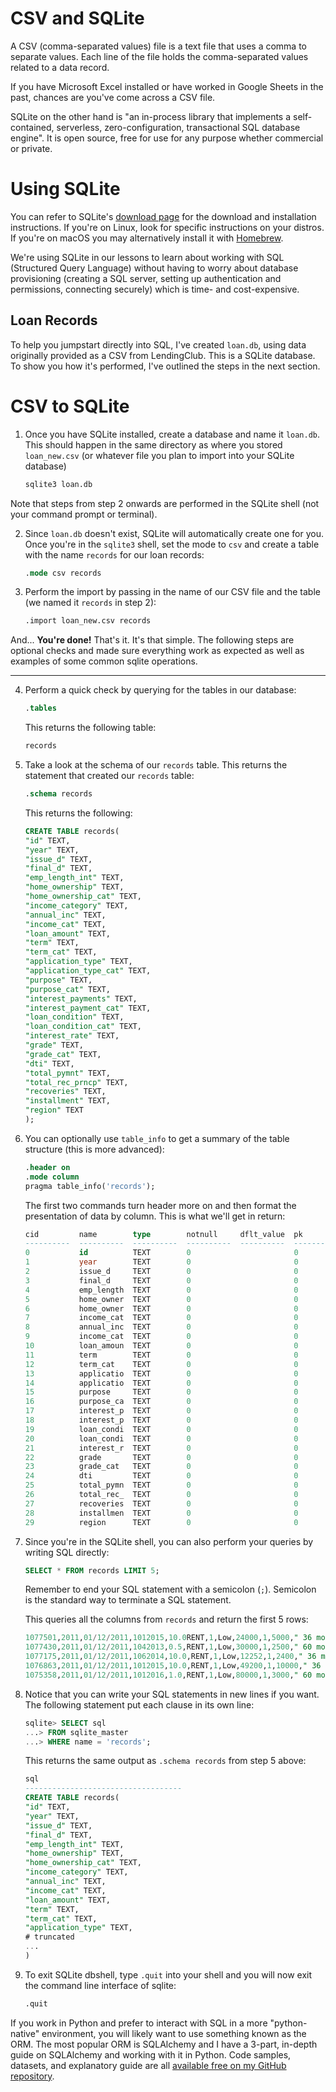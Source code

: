 # CSV and SQLite

A CSV (comma-separated values) file is a text file that uses a comma to separate values. Each line of the file holds the comma-separated values related to a data record. 

If you have Microsoft Excel installed or have worked in Google Sheets in the past, chances are you've come across a CSV file.

SQLite on the other hand is "an in-process library that implements a self-contained, serverless, zero-configuration, transactional SQL database engine". It is open source, free for use for any purpose whether commercial or private. 

# Using SQLite

You can refer to SQLite's [download page](https://www.sqlite.org/download.html) for the download and installation instructions. If you're on Linux, look for specific instructions on your distros. If you're on macOS you may alternatively install it with [Homebrew](https://brew.sh/).

We're using SQLite in our lessons to learn about working with SQL (Structured Query Language) without having to worry about database provisioning (creating a SQL server, setting up authentication and permissions, connecting securely) which is time- and cost-expensive. 

## Loan Records

To help you jumpstart directly into SQL, I've created `loan.db`, using data originally provided as a CSV from LendingClub. This is a SQLite database. To show you how it's performed, I've outlined the steps in the next section.

# CSV to SQLite
1. Once you have SQLite installed, create a database and name it `loan.db`. This should happen in the same directory as where you stored `loan_new.csv` (or whatever file you plan to import into your SQLite database)

    ```bash
    sqlite3 loan.db
    ```

Note that steps from step 2 onwards are performed in the SQLite shell (not your command prompt or terminal).

2. Since `loan.db` doesn't exist, SQLite will automatically create one for you. Once you're in the `sqlite3` shell, set the mode to `csv` and create a table with the name `records` for our loan records:

    ```sql
    .mode csv records
    ```

3. Perform the import by passing in the name of our CSV file and the table (we named it `records` in step 2):

    ```sql
    .import loan_new.csv records
    ```

And... **You're done!** That's it. It's that simple. The following steps are optional checks and made sure everything work as expected as well as examples of some common sqlite operations.

---

4. Perform a quick check by querying for the tables in our database:

    ```sql
    .tables
    ```

    This returns the following table:

    ```sql
    records
    ```

5. Take a look at the schema of our `records` table. This returns the statement that created our `records` table:

    ```sql
    .schema records
    ```

    This returns the following:
    ```sql
    CREATE TABLE records(
    "id" TEXT,
    "year" TEXT,
    "issue_d" TEXT,
    "final_d" TEXT,
    "emp_length_int" TEXT,
    "home_ownership" TEXT,
    "home_ownership_cat" TEXT,
    "income_category" TEXT,
    "annual_inc" TEXT,
    "income_cat" TEXT,
    "loan_amount" TEXT,
    "term" TEXT,
    "term_cat" TEXT,
    "application_type" TEXT,
    "application_type_cat" TEXT,
    "purpose" TEXT,
    "purpose_cat" TEXT,
    "interest_payments" TEXT,
    "interest_payment_cat" TEXT,
    "loan_condition" TEXT,
    "loan_condition_cat" TEXT,
    "interest_rate" TEXT,
    "grade" TEXT,
    "grade_cat" TEXT,
    "dti" TEXT,
    "total_pymnt" TEXT,
    "total_rec_prncp" TEXT,
    "recoveries" TEXT,
    "installment" TEXT,
    "region" TEXT
    );
    ```

6. You can optionally use `table_info` to get a summary of the table structure (this is more advanced):

    ```sql
    .header on
    .mode column
    pragma table_info('records');
    ```

    The first two commands turn header more on and then format the presentation of data by column. This is what we'll get in return:
    ```sql
    cid         name        type        notnull     dflt_value  pk
    ----------  ----------  ----------  ----------  ----------  ----------
    0           id          TEXT        0                       0
    1           year        TEXT        0                       0
    2           issue_d     TEXT        0                       0
    3           final_d     TEXT        0                       0
    4           emp_length  TEXT        0                       0
    5           home_owner  TEXT        0                       0
    6           home_owner  TEXT        0                       0
    7           income_cat  TEXT        0                       0
    8           annual_inc  TEXT        0                       0
    9           income_cat  TEXT        0                       0
    10          loan_amoun  TEXT        0                       0
    11          term        TEXT        0                       0
    12          term_cat    TEXT        0                       0
    13          applicatio  TEXT        0                       0
    14          applicatio  TEXT        0                       0
    15          purpose     TEXT        0                       0
    16          purpose_ca  TEXT        0                       0
    17          interest_p  TEXT        0                       0
    18          interest_p  TEXT        0                       0
    19          loan_condi  TEXT        0                       0
    20          loan_condi  TEXT        0                       0
    21          interest_r  TEXT        0                       0
    22          grade       TEXT        0                       0
    23          grade_cat   TEXT        0                       0
    24          dti         TEXT        0                       0
    25          total_pymn  TEXT        0                       0
    26          total_rec_  TEXT        0                       0
    27          recoveries  TEXT        0                       0
    28          installmen  TEXT        0                       0
    29          region      TEXT        0                       0
    ```  

7. Since you're in the SQLite shell, you can also perform your queries by writing SQL directly:
    ```sql
    SELECT * FROM records LIMIT 5;
    ```
    
    Remember to end your SQL statement with a semicolon (`;`). Semicolon is the standard way to terminate a SQL statement.

    This queries all the columns from `records` and return the first 5 rows:
    
    ```sql
    1077501,2011,01/12/2011,1012015,10.0RENT,1,Low,24000,1,5000," 36 months",1INDIVIDUAL,1,credit_card,1,Low,1,"GoodLoan",0,10.65,B,2,27.65,5861.071414,50000,0.0,162.87,munster
    1077430,2011,01/12/2011,1042013,0.5,RENT,1,Low,30000,1,2500," 60 months",2,INDIVIDUAL,1,car,2,High,2,"Bad Loan",1,15.27,C,3,1.0,1008.71,456.46,117.08,59.83,leinster
    1077175,2011,01/12/2011,1062014,10.0,RENT,1,Low,12252,1,2400," 36 months",1,INDIVIDUAL,1,small_business,3,High,2,"Good Loan",0,15.96,C,3,8.72,3003.653644,2400.0,0.0,84.33,cannught
    1076863,2011,01/12/2011,1012015,10.0,RENT,1,Low,49200,1,10000," 36 months",1,INDIVIDUAL,1,other,4,High,2,"Good Loan",0,13.49,C,3,20.0,12226.30221,10000.0,0.0,339.31,ulster
    1075358,2011,01/12/2011,1012016,1.0,RENT,1,Low,80000,1,3000," 60 months",2,INDIVIDUAL,1,other,4,Low,1,"Good Loan",0,12.69,B,2,17.94,3242.17,2233.1,0.0,67.79,ulster
    ```

8. Notice that you can write your SQL statements in new lines if you want. The following statement put each clause in its own line:

    ```sql
    sqlite> SELECT sql
   ...> FROM sqlite_master
   ...> WHERE name = 'records';
    ```

    This returns the same output as `.schema records` from step 5 above:

    ```sql
    sql
    -----------------------------------
    CREATE TABLE records(
    "id" TEXT,
    "year" TEXT,
    "issue_d" TEXT,
    "final_d" TEXT,
    "emp_length_int" TEXT,
    "home_ownership" TEXT,
    "home_ownership_cat" TEXT,
    "income_category" TEXT,
    "annual_inc" TEXT,
    "income_cat" TEXT,
    "loan_amount" TEXT,
    "term" TEXT,
    "term_cat" TEXT,
    "application_type" TEXT,
    # truncated
    ...
    )
    ```

9. To exit SQLite dbshell, type `.quit` into your shell and you will now exit the command line interface of sqlite:

    ```sql
    .quit
    ```

If you work in Python and prefer to interact with SQL in a more "python-native" environment, you will likely want to use something known as the ORM. The most popular ORM is SQLAlchemy and I have a 3-part, in-depth guide on SQLAlchemy and working with it in Python. Code samples, datasets, and explanatory guide are all [available free on my GitHub repository](https://github.com/onlyphantom/sqlalchemy-tutorial).